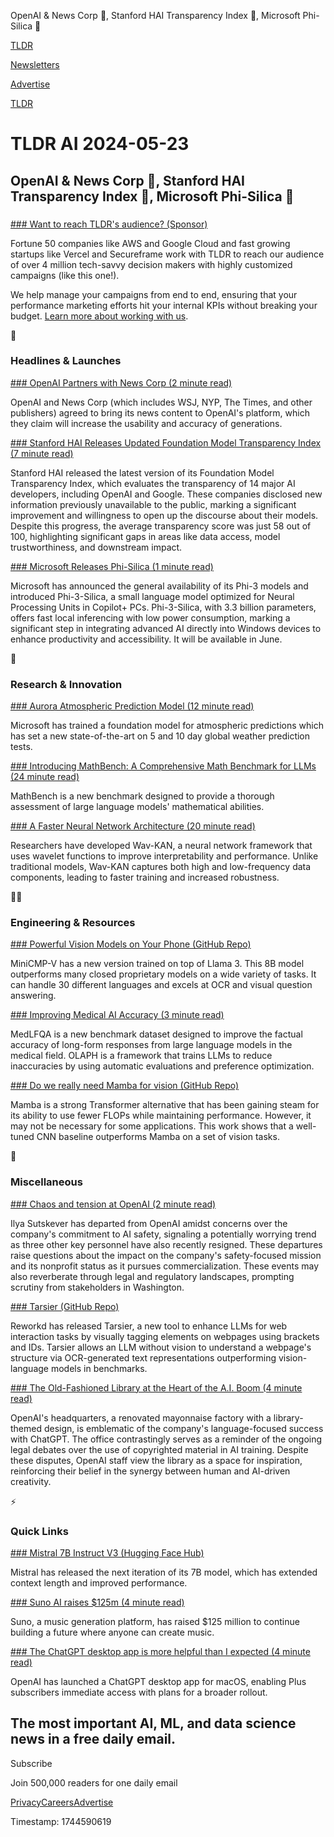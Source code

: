 OpenAI & News Corp 🤝, Stanford HAI Transparency Index 📖, Microsoft Phi-Silica 🤖

[TLDR](/)

[Newsletters](/newsletters)

[Advertise](https://advertise.tldr.tech/)

[TLDR](/)

# TLDR AI 2024-05-23

## OpenAI & News Corp 🤝, Stanford HAI Transparency Index 📖, Microsoft Phi-Silica 🤖

### 

[### Want to reach TLDR's audience? (Sponsor)](https://advertise.tldr.tech/?utm_source=tldrai&amp;utm_medium=newsletter&amp;utm_campaign=primary05232024)

Fortune 50 companies like AWS and Google Cloud and fast growing startups like Vercel and Secureframe work with TLDR to reach our audience of over 4 million tech-savvy decision makers with highly customized campaigns (like this one!).

We help manage your campaigns from end to end, ensuring that your performance marketing efforts hit your internal KPIs without breaking your budget. [Learn more about working with us](https://advertise.tldr.tech/?utm_source=tldrai&utm_medium=newsletter&utm_campaign=primary05232024).

🚀

### Headlines & Launches

[### OpenAI Partners with News Corp (2 minute read)](https://openai.com/index/news-corp-and-openai-sign-landmark-multi-year-global-partnership/?utm_source=tldrai)

OpenAI and News Corp (which includes WSJ, NYP, The Times, and other publishers) agreed to bring its news content to OpenAI's platform, which they claim will increase the usability and accuracy of generations.

[### Stanford HAI Releases Updated Foundation Model Transparency Index (7 minute read)](https://crfm.stanford.edu/2024/05/21/fmti-may-2024.html?utm_source=tldrai)

Stanford HAI released the latest version of its Foundation Model Transparency Index, which evaluates the transparency of 14 major AI developers, including OpenAI and Google. These companies disclosed new information previously unavailable to the public, marking a significant improvement and willingness to open up the discourse about their models. Despite this progress, the average transparency score was just 58 out of 100, highlighting significant gaps in areas like data access, model trustworthiness, and downstream impact.

[### Microsoft Releases Phi-Silica (1 minute read)](https://venturebeat.com/ai/microsoft-introduces-phi-silica-a-3-3b-parameter-model-made-for-copilot-pc-npus/?utm_source=tldrai)

Microsoft has announced the general availability of its Phi-3 models and introduced Phi-3-Silica, a small language model optimized for Neural Processing Units in Copilot+ PCs. Phi-3-Silica, with 3.3 billion parameters, offers fast local inferencing with low power consumption, marking a significant step in integrating advanced AI directly into Windows devices to enhance productivity and accessibility. It will be available in June.

🧠

### Research & Innovation

[### Aurora Atmospheric Prediction Model (12 minute read)](https://www.microsoft.com/en-us/research/publication/aurora-a-foundation-model-of-the-atmosphere/?utm_source=tldrai)

Microsoft has trained a foundation model for atmospheric predictions which has set a new state-of-the-art on 5 and 10 day global weather prediction tests.

[### Introducing MathBench: A Comprehensive Math Benchmark for LLMs (24 minute read)](https://arxiv.org/abs/2405.12209v1?utm_source=tldrai)

MathBench is a new benchmark designed to provide a thorough assessment of large language models' mathematical abilities.

[### A Faster Neural Network Architecture (20 minute read)](https://arxiv.org/abs/2405.12832v1?utm_source=tldrai)

Researchers have developed Wav-KAN, a neural network framework that uses wavelet functions to improve interpretability and performance. Unlike traditional models, Wav-KAN captures both high and low-frequency data components, leading to faster training and increased robustness.

👨‍💻

### Engineering & Resources

[### Powerful Vision Models on Your Phone (GitHub Repo)](https://github.com/OpenBMB/MiniCPM-V?utm_source=tldrai)

MiniCMP-V has a new version trained on top of Llama 3. This 8B model outperforms many closed proprietary models on a wide variety of tasks. It can handle 30 different languages and excels at OCR and visual question answering.

[### Improving Medical AI Accuracy (3 minute read)](https://github.com/dmis-lab/olaph?utm_source=tldrai)

MedLFQA is a new benchmark dataset designed to improve the factual accuracy of long-form responses from large language models in the medical field. OLAPH is a framework that trains LLMs to reduce inaccuracies by using automatic evaluations and preference optimization.

[### Do we really need Mamba for vision (GitHub Repo)](https://github.com/yuweihao/mambaout?utm_source=tldrai)

Mamba is a strong Transformer alternative that has been gaining steam for its ability to use fewer FLOPs while maintaining performance. However, it may not be necessary for some applications. This work shows that a well-tuned CNN baseline outperforms Mamba on a set of vision tasks.

🎁

### Miscellaneous

[### Chaos and tension at OpenAI (2 minute read)](https://garymarcus.substack.com/p/chaos-and-tension-at-openai?utm_source=tldrai)

Ilya Sutskever has departed from OpenAI amidst concerns over the company's commitment to AI safety, signaling a potentially worrying trend as three other key personnel have also recently resigned. These departures raise questions about the impact on the company's safety-focused mission and its nonprofit status as it pursues commercialization. These events may also reverberate through legal and regulatory landscapes, prompting scrutiny from stakeholders in Washington.

[### Tarsier (GitHub Repo)](https://github.com/reworkd/tarsier?utm_source=tldrai)

Reworkd has released Tarsier, a new tool to enhance LLMs for web interaction tasks by visually tagging elements on webpages using brackets and IDs. Tarsier allows an LLM without vision to understand a webpage's structure via OCR-generated text representations outperforming vision-language models in benchmarks.

[### The Old-Fashioned Library at the Heart of the A.I. Boom (4 minute read)](https://www.nytimes.com/2024/05/15/technology/openai-library-office.html?utm_source=tldrai)

OpenAI's headquarters, a renovated mayonnaise factory with a library-themed design, is emblematic of the company's language-focused success with ChatGPT. The office contrastingly serves as a reminder of the ongoing legal debates over the use of copyrighted material in AI training. Despite these disputes, OpenAI staff view the library as a space for inspiration, reinforcing their belief in the synergy between human and AI-driven creativity.

⚡️

### Quick Links

[### Mistral 7B Instruct V3 (Hugging Face Hub)](https://huggingface.co/mistralai/Mistral-7B-Instruct-v0.3?utm_source=tldrai)

Mistral has released the next iteration of its 7B model, which has extended context length and improved performance.

[### Suno AI raises $125m (4 minute read)](https://suno.com/blog/fundraising-announcement-may-2024?utm_source=tldrai)

Suno, a music generation platform, has raised $125 million to continue building a future where anyone can create music.

[### The ChatGPT desktop app is more helpful than I expected (4 minute read)](https://www.zdnet.com/article/the-chatgpt-desktop-app-is-more-helpful-than-i-expected-heres-why-and-how-to-try-it/?utm_source=tldrai)

OpenAI has launched a ChatGPT desktop app for macOS, enabling Plus subscribers immediate access with plans for a broader rollout.

## The most important AI, ML, and data science news in a free daily email.

Subscribe

Join 500,000 readers for one daily email

[Privacy](/privacy)[Careers](https://jobs.ashbyhq.com/tldr.tech)[Advertise](/ai/advertise)

Timestamp: 1744590619